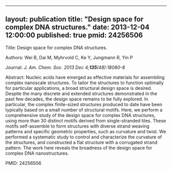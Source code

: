 
---
layout: publication
title:  "Design space for complex DNA structures."
date:   2013-12-04 12:00:00
published: true
pmid: 24256506
---

Title: Design space for complex DNA structures.

Authors: Wei B, Dai M, Myhrvold C, Ke Y, Jungmann R, Yin P

Journal: *J. Am. Chem. Soc. 2013 Dec 4;**135**(48):18080-8*

Abstract: Nucleic acids have emerged as effective materials for assembling complex nanoscale structures. To tailor the structures to function optimally for particular applications, a broad structural design space is desired. Despite the many discrete and extended structures demonstrated in the past few decades, the design space remains to be fully explored. In particular, the complex finite-sized structures produced to date have been typically based on a small number of structural motifs. Here, we perform a comprehensive study of the design space for complex DNA structures, using more than 30 distinct motifs derived from single-stranded tiles. These motifs self-assemble to form structures with diverse strand weaving patterns and specific geometric properties, such as curvature and twist. We performed a systematic study to control and characterize the curvature of the structures, and constructed a flat structure with a corrugated strand pattern. The work here reveals the broadness of the design space for complex DNA nanostructures.

PMID: 24256506

